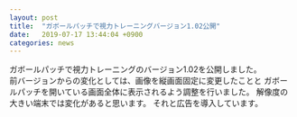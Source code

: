 ```yaml
---
layout: post
title:  "ガボールパッチで視力トレーニングバージョン1.02公開"
date:   2019-07-17 13:44:04 +0900
categories: news
---
```


ガボールパッチで視力トレーニングのバージョン1.02を公開しました。  
前バージョンからの変化としては、画像を縦画面固定に変更したことと
ガボールパッチを開いている画面全体に表示されるよう調整を行いました。
解像度の大きい端末では変化があると思います。
それと広告を導入しています。

